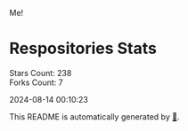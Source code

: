 Me!

# Respositories Stats
Stars Count: 238  
Forks Count: 7

2024-08-14 00:10:23  

This README is automatically generated by [🐰](https://github.com/rnitta/rnitta).
